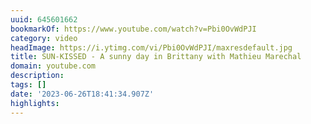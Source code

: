 ```yaml
---
uuid: 645601662
bookmarkOf: https://www.youtube.com/watch?v=Pbi0OvWdPJI
category: video
headImage: https://i.ytimg.com/vi/Pbi0OvWdPJI/maxresdefault.jpg
title: SUN-KISSED - A sunny day in Brittany with Mathieu Marechal
domain: youtube.com
description: 
tags: []
date: '2023-06-26T18:41:34.907Z'
highlights: 
---
```




